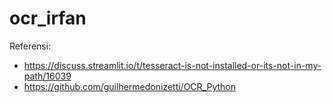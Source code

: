 # ocr_irfan 
Referensi:

- https://discuss.streamlit.io/t/tesseract-is-not-installed-or-its-not-in-my-path/16039
- https://github.com/guilhermedonizetti/OCR_Python




